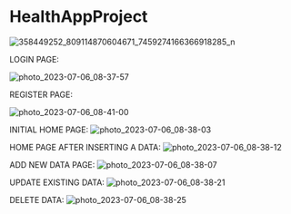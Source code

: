 # HealthAppProject

![358449252_809114870604671_7459274166366918285_n](https://github.com/MahirAbrar3425/HealthAppProject/assets/113090760/3a5485ee-99fd-48e4-9330-1f7b4cd2c496)


LOGIN PAGE:







![photo_2023-07-06_08-37-57](https://github.com/MahirAbrar3425/HealthAppProject/assets/113090760/72b74c90-1e77-44e6-b48d-0b89b1d77fe0)



REGISTER PAGE:









![photo_2023-07-06_08-41-00](https://github.com/MahirAbrar3425/HealthAppProject/assets/113090760/dacc610d-a49b-4dcf-b182-b465a819a6d6)

INITIAL HOME PAGE:
![photo_2023-07-06_08-38-03](https://github.com/MahirAbrar3425/HealthAppProject/assets/113090760/5ecb755b-bc73-419c-8cc4-1f406fd041bb)


HOME PAGE AFTER INSERTING A DATA:
![photo_2023-07-06_08-38-12](https://github.com/MahirAbrar3425/HealthAppProject/assets/113090760/3fc56a93-20fc-4c0a-8ec2-d0a2e85fcc62)


ADD NEW DATA PAGE:
![photo_2023-07-06_08-38-07](https://github.com/MahirAbrar3425/HealthAppProject/assets/113090760/a8a10953-3675-4134-ab43-c8ee8b3cca86)



UPDATE EXISTING DATA:
![photo_2023-07-06_08-38-21](https://github.com/MahirAbrar3425/HealthAppProject/assets/113090760/bcb74418-41ed-4e88-9e63-4a5b4ea1568d)



DELETE DATA:
![photo_2023-07-06_08-38-25](https://github.com/MahirAbrar3425/HealthAppProject/assets/113090760/03cdb4f5-694c-43ab-8069-f31b078b5b30)












